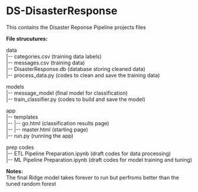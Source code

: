 # DS-DisasterResponse

This contains the Disaster Reponse Pipeline projects files  

__File strucutures:__  

data  
|-- categories.csv (training data labels)  
|-- messages.csv (training data)   
|-- DisasterResponse.db (database storing cleaned data)    
|-- process_data.py (codes to clean and save the training data)  

models  
|-- message_model (final model for classification)  
|-- train_classifier.py (codes to build and save the model)  

app  
|-- templates  
|-- |-- go.html (classification results page)  
|-- |-- master.html (starting page)  
|-- run.py (running the app)  

prep codes  
|-- ETL Pipeline Preparation.ipynb (draft codes for data processing)  
|-- ML Pipeline Preparation.ipynb (draft codes for model training and tuning)  

__Notes:__  
The final Ridge model takes forever to run but perfroms better than the tuned random forest

